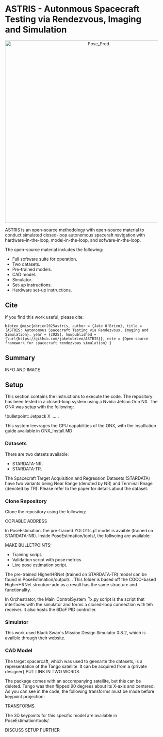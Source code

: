 # ASTRIS - Autonmous Spacecraft Testing via Rendezvous, Imaging and Simulation

<p align="center">
  <img src="https://github.com/user-attachments/assets/5d9ab63b-c2a0-4dde-9752-fd47cebc96dd" width="600" alt="Pose_Pred">
</p>


ASTRIS is an open-source methodology with open-source material to conduct simulated closed-loop autonomous spaceraft navigation with hardware-in-the-loop, model-in-the-loop, and sofware-in-the-loop.

The open-source material includes the following:

- Full software suite for operation.
- Two datasets.
- Pre-trained models.
- CAD model.
- Simulator.
- Set-up instructions.
- Hardware set-up instructions.

## Cite

If you find this work useful, please cite:

```bibtex @misc{obrien2025astris, author = {Jake O'Brien}, title = {ASTRIS: Autonomous Spacecraft Testing via Rendezvous, Imaging and Simulation}, year = {2025}, howpublished = {\url{https://github.com/jaketobrien/ASTRIS}}, note = {Open-source framework for spacecraft rendezvous simulation} } ```

## Summary

INFO AND IMAGE

## Setup

This section contains the instructions to execute the code. The repository has been tested in a closed-loop system using a Nvidia Jetson Orin NX. The ONX was setup with the following:

\bulletpoint: Jetpack X
......

This system leevrages the GPU capabilities of the ONX, with the insatllation guide available in ONX_Install.MD

### Datasets

There are two datsets available:

- STARDATA-NR.
- STARDATA-TR.

The Spacecraft Target Acquisition and Regression Datasets (STARDATA) have two variants being Near Range (denoted by NR) and Terminal Rnage (denoted by TR). Please refer to the paper for details about the dataset.

### Clone Repository

Clone the repository using the following:

COPIABLE ADDRESS

In PoseEstimation. the pre-trained YOLO11s.pt model is avaible (trained on STARDATA-NR). Inside PoseEstimation/tools/, the follwoing are available:

MAKE BULLETPOINTS:
- Training script.
- Validation script with pose metrics.
- Live pose estimation script.

The pre-trained HigherHRNet (trained on STARDATA-TR) model can be found in PoseEstimation/output/... This folder is based off the COCO-based HigherHRNet strcuture adn as a result has the same structure and functionality.

In Orchestrator, the Main_ControlSystem_Tx.py script is the script that interfaces with the simulator and forms a closed-loop connection with teh receiver. It also hosts the 6DoF PID controller.

### Simulator

This work used Black Swan's Mission Design Simulator 0.8.2, which is availble through their website.

### CAD Model

The target spacercaft, which was used to geenarte the datasets, is a representation of the Tango satellite. It can be acquired from a {private designer} PUT LINK IN TWO WORDS.

The package comes with an accompanying satellite, but this can be deleted. Tango was then flipped 90 degrees about its X-axis and centered. As you can see in the code, the following transforms must be made before keypoint projection:

TRANSFORMS.

The 3D keypoints for this specific model are available in PoseEstimation/tools/.

DISCUSS SETUP FURTHER
